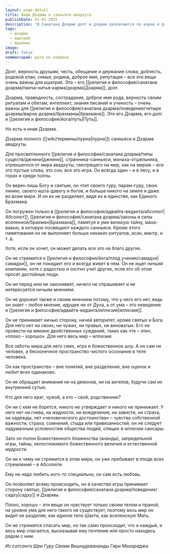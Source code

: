 ```yaml
---
layout: page-detail
title: Виды Дхармы и санньяси-авадхута
publishDate: 01-01-2025
description: "В Санатана Дхарме долг и дхарма различаются по варне и духовному уровню: для кшатрия - это честь, верность, долг перед семьёй и родом; для брахмана - праведность, знание, ритуалы, интеллект. Для санньяси и авадхуты высшая дхарма - верность только Богу и Абсолюту, отрешённость от мира, пребывание в недвойственности и ананде. Такой мудрец видит всё как игру, не делит мир на хорошее и плохое, живёт вне условностей, пребывая в единстве с Брахманом и служа лишь истине."
tags:
  - дхарма
  - кшатрий
  - брахман
image: 
draft: false
комментарий: дата не найдена
---
```

Долг, верность друзьям, честь, обещание и держание слова, доблесть, родовой клан, семья, родина, доброе имя, репутация – все эти вещи очень важны для кшатрия. Это – его [[религия и философия/санатана дхарма/панча-нитья-карма/дхарма|Дхарма]], долг.

Дхарма, праведность, сострадание, доброе имя рода, верность своим ритуалам и обетам, интеллект, знания писаний и ученость – очень важны для [[религия и философия/санатана дхарма/поведение/четыре дхармы/варна-дхарма/брахманы|брахмана]]. Это его Дхарма, его долг и [[религия и философия/йога/путь|Путь]].

Но есть и иная Дхарма.

Дхарма полного ([[wiki/термины/пурна|пурна]]) санньяси и Дхарма авадхуты.

Для просветленного [[религия и философия/санатана дхарма/типы существ/джняни|джняни]], странника-санньяси, монаха-отшельника, отрекшегося от мира авадхуты, смотрящего на мир, как на мираж – все это пустые слова, это сон, все это игра. Он всегда один – и в лесу, и в горах и среди толпы. 

Он верен лишь Богу и святым, он чтит своего гуру, парам-гуру, свою линию, своего ишта-дэвату и богов, и больше никого на земле и даже во всем мире. И он их не разделяет, видя их в единстве, как Единого Брахмана.

Он погружен только в [[религия и философия/адвайта-веданта/абсолют|Абсолют]], [[религия и философия/санатана дхарма/законы и силы вселенной/брахман|Брахмана]], памятуя в уме великую тайну, маха-вакью, в которую посвящают каждого санньяси. Кроме этого памятования он не выполняет больше никаких ритуалов, асан, мантр, и т. д.

Хотя, если он хочет, он может делать все это на благо других.

Он не стремится к [[религия и философия/йога/плод учения/самадхи|самадхи]], он не покидает его и всегда живет в нем. Он не ищет ничьей компании, хотя с радостью и охотно учит других, если его об этом просят достойные люди.

Он ни перед кем не заискивает, ничего не спрашивает и не интересуется ничьим мнением.

Он не дорожит также и своим мнением потому, что у него его нет, ведь он знает – любое мнение, идущее не от Духа, а от ума – это неведение и [[религия и философия/адвайта-веданта/иллюзия|иллюзия]].

Он не принимает ничью сторону, ничей авторитет, кроме святых и Бога. Для него нет ни своих, ни чужих, ни правых, ни виноватых. Его не провести на мякине двойственных суждений, таких как «те – эти», «плохо – хорошо». Для него весь мир – иллюзия.

Все заботы мира для него смех, игра и божественное шоу. А он сам не человек, а бесконечное пространство чистого осознания в теле человека.

Он как пространство – вне понятий, вне разделения, вне оценок и любит всех одинаково.

Он не обращает внимания ни на демонов, ни на ангелов, будучи сам их внутренней сутью.

Кто для него враг, чужой, а кто – свой, родственник?

Он ни с кем не борется, никого не утверждает и никого не принижает. У него нет ни гнева, на жадности, ни вожделения, ни зависти, ни страха, ни надежды, нет «человеческого достоинства» – чувства собственной важности, страха, сомнений, стыда или привязанностей, он не следует надуманным условностям общества людей, спящих в иллюзии сансары.

Зато он полон Божественного блаженства (ананды), запредельной игры, тайны, непостижимого божественного величия и естественной мудрости.

Он ни к чему не стремится в этом мире, он уже пребывает в плоде всех стремлений – в Абсолюте.

Ему не надо любить кого-то специально, он сам есть любовь.

Он позволяет всему происходить, но в качестве игры принимает сторону святых, [[религия и философия/санатана дхарма/поведение/садху|садху]] и Дхармы.

Плохо, хорошо – эти вещи он чувствует только своим телом и праной, на уровне ума для него такого не существует, поэтому весь мир он видит не разделяя, как единое тело Шакти, как вселенскую Мать.

Он не стремится спасать мир, но так само происходит, что и каждый, и весь мир спасается, высказывая ему почтение или просто находясь рядом с ним.

*Из сатсанга Шри Гуру Свами Вишнудевананды Гири Махараджа*


